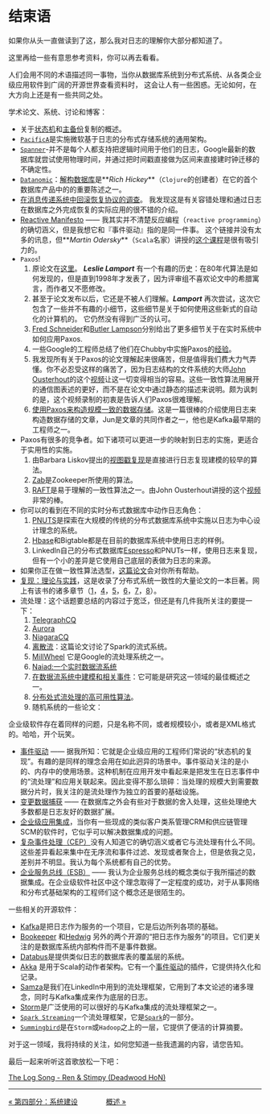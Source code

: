 结束语
=============================

如果你从头一直做读到了这，那么我对日志的理解你大部分都知道了。

这里再给一些有意思参考资料，你可以再去看看。

人们会用不同的术语描述同一事物，当你从数据库系统到分布式系统、从各类企业级应用软件到广阔的开源世界查看资料时，
这会让人有一些困惑。无论如何，在大方向上还是有一些共同之处。

学术论文、系统、讨论和博客：

- 关于[状态机](http://www.cs.cornell.edu/fbs/publications/smsurvey.pdf%E2%80%8E)和[主备份](http://citeseerx.ist.psu.edu/viewdoc/summary?doi=10.1.1.20.5896)复制的概述。
- [`PacificA`](http://research.microsoft.com/apps/pubs/default.aspx?id=66814)是实施微软基于日志的分布式存储系统的通用架构。
- [`Spanner`](http://static.googleusercontent.com/external_content/untrusted_dlcp/research.google.com/en/us/archive/spanner-osdi2012.pdf)-并不是每个人都支持把逻辑时间用于他们的日志，Google最新的数据库就尝试使用物理时间，并通过把时间戳直接做为区间来直接建时钟迁移的不确定性。
- [`Datanomic`](http://www.datomic.com/)：[解构数据库](https://www.youtube.com/watch?v=Cym4TZwTCNU)是**_Rich Hickey_**（`Clojure`的创建者）在它的首个数据库产品中的的重要陈述之一。
- [在消息传递系统中回滚恢复协议的调查](http://www.cs.utexas.edu/~lorenzo/papers/SurveyFinal.pdf)。
    我发现这是有关容错处理和通过日志在数据库之外完成恢复的实际应用的很不错的介绍。
- [Reactive Manifesto](http://www.reactivemanifesto.org/) ——
    我其实并不清楚反应编程（`reactive programming`）的确切涵义，但是我想它和『事件驱动』指的是同一件事。
    这个链接并没有太多的讯息，但**_Martin Odersky_**（`Scala`名家）讲授的[这个课程](https://www.coursera.org/course/reactive)是很有吸引力的。
- `Paxos`!
    1. 原论文在[这里](http://research.microsoft.com/en-us/um/people/lamport/pubs/lamport-paxos.pdf)。
        **_Leslie Lamport_** 有一个有趣的历史：在80年代算法是如何发现的，但是直到1998年才发表了，因为评审组不喜欢论文中的希腊寓言，而作者又不愿修改。
    2. 甚至于论文发布以后，它还是不被人们理解。**_Lamport_** 再次尝试，这次它包含了一些并不有趣的小细节，这些细节是关于如何使用这些新式的自动化的计算机的。
        它仍然没有得到广泛的认可。
    3. [Fred Schneider](http://www.cs.cornell.edu/fbs/publications/SMSurvey.pdf)和[Butler Lampson](http://engineering.linkedin.com/distributed-systems/log-what-every-software-engineer-should-know-about-real-time-datas-unifying)分别给出了更多细节关于在实时系统中如何应用Paxos.
    4. 一些Google的工程师总结了他们在Chubby中实施Paxos的[经验](http://www.cs.utexas.edu/users/lorenzo/corsi/cs380d/papers/paper2-1.pdf)。
    5. 我发现所有关于Paxos的论文理解起来很痛苦，但是值得我们费大力气弄懂。你不必忍受这样的痛苦了，因为日志结构的文件系统的大师[John Ousterhout](http://www.stanford.edu/~ouster/cgi-bin/papers/lfs.pdf)的这个[视频](https://www.youtube.com/watch?v=JEpsBg0AO6o)让这一切变得相当的容易。这些一致性算法用展开的通信图表述的更好，而不是在论文中通过静态的描述来说明。颇为讽刺的是，这个视频录制的初衷是告诉人们Paxos很难理解。
    6. [使用Paxos来构造规模一致的数据存储](http://arxiv.org/pdf/1103.2408.pdf)。这是一篇很棒的介绍使用日志来构造数据存储的文章，Jun是文章的共同作者之一，他也是Kafka最早期的工程师之一。
- Paxos有很多的竞争者。如下诸项可以更进一步的映射到日志的实施，更适合于实用性的实施。
    1. 由Barbara Liskov提出的[视图戳复现](http://pmg.csail.mit.edu/papers/vr-revisited.pdf)是直接进行日志复现建模的较早的算法。
    2. [Zab](http://www.stanford.edu/class/cs347/reading/zab.pdf)是Zookeeper所使用的算法。
    3. [RAFT](https://ramcloud.stanford.edu/wiki/download/attachments/11370504/raft.pdf)是易于理解的一致性算法之一。由John Ousterhout讲授的这个[视频](https://www.youtube.com/watch?v=YbZ3zDzDnrw)非常的棒。
- 你可以的看到在不同的实时分布式数据库中动作日志角色：
    1. [PNUTS](https://www.youtube.com/watch?v=YbZ3zDzDnrw)是探索在大规模的传统的分布式数据库系统中实施以日志为中心设计理念的系统。
    2. [Hbase](http://hbase.apache.org/)和Bigtable都是在目前的数据库系统中使用日志的样例。
    3. LinkedIn自己的分布式数据库[Espresso](http://www.slideshare.net/amywtang/espresso-20952131)和PNUTs一样，使用日志来复现，但有一个小的差异是它使用自己底层的表做为日志的来源。
- 如果你正在做一致性算法选型，[这篇论文](http://arxiv.org/abs/1309.5671)会对你所有帮助。
- [复现：理论与实践](http://www.amazon.com/Replication-Practice-Lecture-Computer-Theoretical/dp/3642112935)，这是收录了分布式系统一致性的大量论文的一本巨著。网上有该书的诸多章节（[1](http://disi.unitn.it/~montreso/ds/papers/replication.pdf)，[4](http://research.microsoft.com/en-us/people/aguilera/stumbling-chapter.pdf)，[5](http://www.distributed-systems.net/papers/2010.verita.pdf)，[6](http://www.cs.cornell.edu/ken/history.pdf)，[7](http://www.pmg.csail.mit.edu/papers/vr-to-bft.pdf)，[8](http://engineering.linkedin.com/distributed-systems/www.cs.cornell.edu/fbs/publications/TrustSurveyTR.pdf)）。
- 流处理：这个话题要总结的内容过于宽泛，但还是有几件我所关注的要提一下：
    1. [TelegraphCQ](http://db.cs.berkeley.edu/papers/cidr03-tcq.pdf)
    2. [Aurora](http://cs.brown.edu/research/aurora/vldb03_journal.pdf)
    3. [NiagaraCQ](http://research.cs.wisc.edu/niagara/papers/NiagaraCQ.pdf)
    4. [离散流](http://www.cs.berkeley.edu/~matei/papers/2012/hotcloud_spark_streaming.pdf)：这篇论文讨论了Spark的流式系统。
    5. [MillWheel](http://research.google.com/pubs/pub41378.html) 它是Google的流处理系统之一。
    6. [Naiad:一个实时数据流系统](http://research.microsoft.com/apps/pubs/?id=201100)
    7. [在数据流系统中建模和相关事件](http://infolab.usc.edu/csci599/Fall2002/paper/DML2_streams-issues.pdf)：它可能是研究这一领域的最佳概述之一。
    8. [分布处式流处理的高可用性算法](http://cs.brown.edu/research/aurora/hwang.icde05.ha.pdf)。
    9. 随机系统的一些论文：

企业级软件存在着同样的问题，只是名称不同，或者规模较小，或者是XML格式的。哈哈，开个玩笑。

- [事件驱动](http://cs.brown.edu/research/aurora/hwang.icde05.ha.pdf) —— 据我所知：它就是企业级应用的工程师们常说的“状态机的复现”。有趣的是同样的理念会用在如此迥异的场景中。事件驱动关注的是小的、内存中的使用场景。这种机制在应用开发中看起来是把发生在日志事件中的“流处理”和应用关联起来。因此变得不那么琐碎：当处理的规模大到需要数据分片时，我关注的是流处理作为独立的首要的基础设施。
- [变更数据捕获](http://en.wikipedia.org/wiki/Change_data_capture) —— 在数据库之外会有些对于数据的舍入处理，这些处理绝大多数都是日志友好的数据扩展。
- [企业级应用集成](http://en.wikipedia.org/wiki/Enterprise_application_integration)，当你有一些现成的类似客户类系管理CRM和供应链管理SCM的软件时，它似乎可以解决数据集成的问题。
- [复杂事件处理（CEP）](http://en.wikipedia.org/wiki/Complex_event_processing)没有人知道它的确切涵义或者它与流处理有什么不同。这些差异看起来集中在无序流和事件过滤、发现或者聚合上，但是依我之见，差别并不明显。我认为每个系统都有自己的优势。
- [企业服务总线（ESB）](http://en.wikipedia.org/wiki/Enterprise_service_bus) —— 我认为企业服务总线的概念类似于我所描述的数据集成。在企业级软件社区中这个理念取得了一定程度的成功，对于从事网络和分布式基础架构的工程师们这个概念还是很陌生的。

一些相关的开源软件：

- [Kafka](http://kafka.apache.org/)是把日志作为服务的一个项目，它是后边所列各项的基础。
- [Bookeeper](http://zookeeper.apache.org/bookkeeper/) 和[Hedwig](http://zookeeper.apache.org/bookkeeper/) 另外的两个开源的“把日志作为服务”的项目。它们更关注的是数据库系统内部构件而不是事件数据。
- [Databus](https://github.com/linkedin/databus)是提供类似日志的数据库表的覆盖层的系统。
- [Akka](http://akka.io/) 是用于Scala的动作者架构。它有一个[事件驱动](https://github.com/eligosource/eventsourced)的插件，它提供持久化和记录。
- [Samza](http://storm-project.net/)是我们在LinkedIn中用到的流处理框架，它用到了本文论述的诸多理念，同时与Kafka集成来作为底层的日志。
- [Storm](http://storm-project.net/)是广泛使用的可以很好的与Kafka集成的流处理框架之一。
- [`Spark Streaming`](http://spark.incubator.apache.org/docs/0.7.3/streaming-programming-guide.html)一个流处理框架，它是[`Spark`](http://spark.incubator.apache.org/)的一部分。
- [`Summingbird`](https://blog.twitter.com/2013/streaming-mapreduce-with-summingbird)是在`Storm`或`Hadoop`之上的一层，它提供了便洁的计算摘要。

对于这一领域，我将持续的关注，如何您知道一些我遗漏的内容，请您告知。

最后一起来听听这首歌放松一下吧：

[The Log Song - Ren & Stimpy (Deadwood HoN) ](https://youtu.be/2C7mNr5WMjA)

-----------------

[« 第四部分：系统建设](part4-system-building.md)　　　　[概述 »](README.md)
